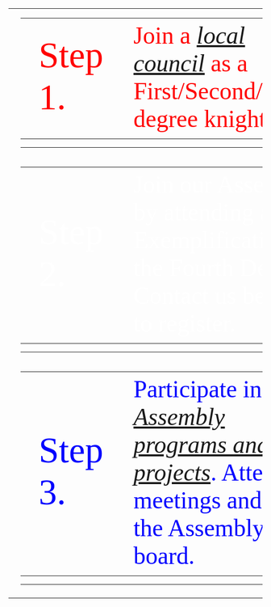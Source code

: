 <!-- Beginning of Main Table -->
<table><tr><td></td><td>

<table style="width:100%"><tr><td style="width:30%;font-family:verdana;color:red;font-size:72px">
  Step 1.
  </td><td style="width:70%;font-family:verdana;color:red;font-size:48px">
  Join a <em><a href="../ext/">local council</a></em> as a First/Second/Third degree knight.
  </td></tr></table>
<hr></td><td></td></tr><tr><td></td><td>

<table style="width:100%"><tr><td style="width:30%;font-family:verdana;color:white;font-size:72px">
  Step 2.
  </td><td style="width:70%;font-family:verdana;color:white;font-size:48px">
Join our Assembly by attending an Exemplification of the Fourth Degree. Contact us below to register.
  </td></tr></table>
<hr></td><td></td></tr><tr><td></td><td>

<table style="width:100%"><tr><td style="width:30%;font-family:verdana;color:blue;font-size:72px">
  Step 3.
  </td><td style="width:70%;font-family:verdana;color:blue;font-size:48px">
Participate in <em><a href="../proj/">Assembly programs and projects</a></em>. Attend meetings and join the Assembly board.
  </td></tr></table>
<hr></td><td></td></tr><tr><td></td><td>

<!-- END OF MAIN TABLE -->      
</td><td></td></tr></table>
